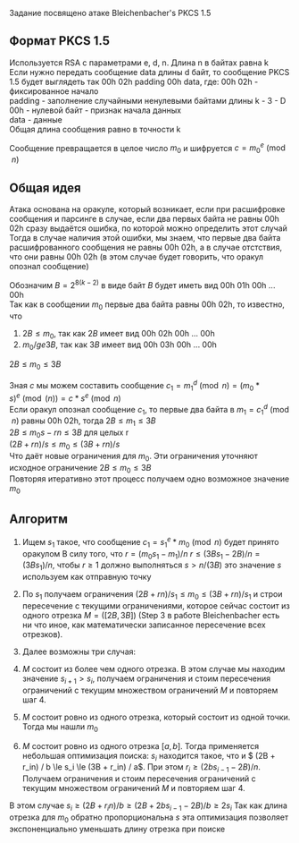 Задание посвящено атаке Bleichenbacher's PKCS 1.5  

## Формат PKCS 1.5   
Используется RSA с параметрами e, d, n. Длина n в байтах равна k   
Если нужно передать сообщение data длины d байт, то сообщение PKCS 1.5 будет выглядеть так
00h 02h padding 00h data, где:
00h 02h  - фиксированное начало  
padding - заполнение случайными ненулевыми байтами длины k - 3 - D  
00h - нулевой байт - признак начала данных  
data - данные  
Общая длина сообщения равно в точности k 

Сообщение превращается в целое число $m_0$ и шифруется $c = m_0^e \pmod n$


## Общая идея  
Атака основана на оракуле, который возникает, если при расшифровке сообщения и парсинге в случае, если два первых байта не равны 00h 02h сразу выдаётся ошибка, по которой можно определить этот случай
Тогда в случае наличия этой ошибки, мы знаем, что первые два байта расшифрованного сообщения не равны 00h 02h, а в случае отстствия, что они равны 00h 02h (в этом случае будет говорить, что оракул опознал сообщение)


Обозначим $B = 2^{8(k-2)}$  в виде байт $B$ будет иметь вид 00h 01h 00h ... 00h  
Так как в сообщении $m_0$ первые два байта равны 00h 02h, то известно, что
1. $2B \le m_0$, так как $2B$ имеет вид 00h 02h 00h ... 00h
2. $m_0 /ge 3B$, так как $3B$ имеет вид 00h 03h 00h ... 00h 

$2B \le m_0 \le 3B$  

Зная $c$ мы можем составить сообщение $c_1 = m_1^d \pmod n = (m_0 * s)^e \pmod(n) = c * s^e \pmod n$  
Если оракул опознал сообщение $c_1$, то первые два байта в $m_1 = c_1 ^ d \pmod n$ равны 00h 02h, тогда
$2B \le m_1 \le 3B$  
$2B \le m_0s - rn \le 3B$ для целых r  
$(2B + rn) / s \le m_0 \le (3B + rn) / s$  
Что даёт новые ограничения для $m_0$. Эти ограничения уточняют исходное ограничение $2B \le m_0 \le 3B$  
Повторяя итеративно этот процесс получаем одно возможное значение $m_0$  


## Алгоритм
1. Ищем $s_1$ такое, что сообщение $c_1 = s_1^e * m_0 \pmod n$  будет принято оракулом
В силу того, что $r = (m_0s_1 - m_1) / n$   $r \le (3Bs_1 - 2B) / n = (3Bs_1) / n$, чтобы $r \ge 1$ должно выполняться $s > n / (3B)$ это значение $s$ используем как отправную точку
2. По $s_1$ получаем ограничения $(2B + rn) / s_1 \le m_0 \le (3B + rn) / s_1$  и строи пересечение с текущими ограничениями, которое сейчас состоит из одного отрезка $M = ([2B, 3B])$ (Step 3 в работе Bleichenbacher есть ни что иное, как математически записанное пересечение всех отрезков).

4. Далее возможны три случая:
5. $M$ состоит из более чем одного отрезка. В этом случае мы находим значение $s_{i + 1} > s_i$, получаем ограничения и стоим пересечения ограничений с текущим множеством ограничений $M$ и повторяем шаг 4.
6. $M$ состоит ровно из одного отрезка, который состоит из одной точки. Тогда мы нашли $m_0$
7. $M$ состоит ровно из одного отрезка $[a, b]$. Тогда применяется небольшая оптимизация поиска:
$s_i$ находится такое, что и $ (2B + r_in) / b \le s_i \le (3B + r_in) / a$. При этом $r_i \ge (2bs_{i - 1} - 2B) / n$. Получаем ограничения и стоим пересечения ограничений с текущим множеством ограничений $M$ и повторяем шаг 4.  

В этом случае $s_i \ge (2B + r_in) / b \ge (2B + 2bs_{i-1} - 2B) / b \ge 2s_i$  Так как длина отрезка для $m_0$ обратно пропорциональна $s$ эта оптимизация позволяет экспоненциально уменьшать длину отрезка при поиске




















